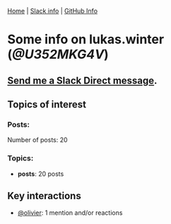 [Home](https://kelu124.github.io/echommunity/) | [Slack info](https://kelu124.github.io/echommunity/) | [GitHub Info](https://kelu124.github.io/echommunity/github.html)

# Some info on __lukas.winter__ (_@U352MKG4V_)


## [Send me a Slack Direct message](https://echopen.slack.com/messages/@lukas.winter/).

## Topics of interest

### Posts: 

Number of posts: 20

### Topics:

* __posts__: 20 posts

## Key interactions 

* [@olivier](./U04DFTZ7D.md): 1 mention and/or reactions
